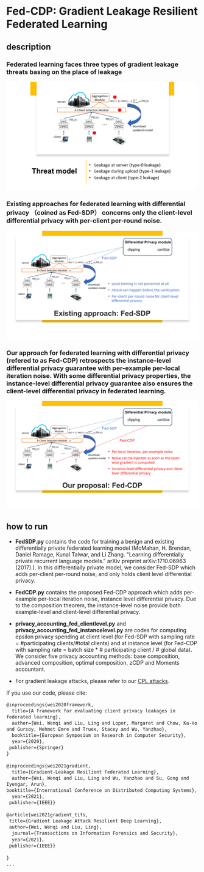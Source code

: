 # Fed-CDP: Gradient Leakage Resilient Federated Learning


## description

### Federated learning faces three types of gradient leakage threats basing on the place of leakage 

![threat model](description/Slide3.PNG)


### Existing approaches for federated learning with differential privacy （coined as Fed-SDP） concerns only the client-level differential privacy with per-client per-round noise.

![fed-sdp](description/Slide6.PNG)

### Our approach for federated learning with differential privacy (refered to as Fed-CDP) retrospects the instance-level differential privacy guarantee with per-example per-local iteration noise. With some differential privacy properties, the instance-level differential privacy guarantee also ensures the client-level differential privacy in federated learning.

![fed-cdp](description/Slide7.PNG)



## how to run


- <strong>FedSDP.py</strong> contains the code for training a benign and existing differentially private federated learning model (McMahan, H. Brendan, Daniel Ramage, Kunal Talwar, and Li Zhang. "Learning differentially private recurrent language models." arXiv preprint arXiv:1710.06963 (2017).). In this differentially private model, we consider Fed-SDP which adds per-client per-round noise, and only holds client level differential privacy. 

-  <strong>FedCDP.py</strong> contains the proposed Fed-CDP approach which adds per-example per-local iteration noise, instance level differential privacy. Due to the composition theorem, the instance-level noise provide both example-level and client-level differential privacy. 

- <strong>privacy_accounting_fed_clientlevel.py</strong>  and <strong>privacy_accounting_fed_instancelevel.py</strong> are codes for computing epsilon privacy spending at client level (for Fed-SDP with sampling rate = #participating clients/#total clients) and at instance level (for Fed-CDP with sampling rate = batch size * # participating client / # global data). We consider five privacy accounting methods: base composition, advanced composition, optimal composition, zCDP and Moments accountant.

- For gradient leakage attacks, please refer to our [CPL attacks](https://git-disl.github.io/ESORICS20-CPL/).


If you use our code, please cite:

```
@inproceedings{wei2020framework,
  title={A framework for evaluating client privacy leakages in federated learning},
  author={Wei, Wenqi and Liu, Ling and Loper, Margaret and Chow, Ka-Ho and Gursoy, Mehmet Emre and Truex, Stacey and Wu, Yanzhao},
  booktitle={European Symposium on Research in Computer Security},
  year={2020},
 publisher={Springer}
}

@inproceedings{wei2021gradient,
  title={Gradient-Leakage Resilient Federated Learning},
  author={Wei, Wenqi and Liu, Ling and Wu, Yanzhao and Su, Gong and Iyengar, Arun},
booktitle={International Conference on Distributed Computing Systems},
  year={2021},
 publisher={IEEE}}

@article{wei2021gradient_tifs,
 title={Gradient Leakage Attack Resilient Deep Learning},  
 author={Wei, Wenqi and Liu, Ling},
  journal={Transactions on Information Forensics and Security},
  year={2021}，
 publisher={IEEE}}

}
...



